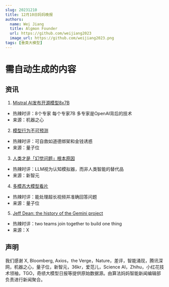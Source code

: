 ```yaml
---
slug: 20231210
title: 12月10日妈妈晚报
authors:
  name: Wei Jiang
  title: Algmon Founder
  url: https://github.com/weijiang2023
  image_url: https://github.com/weijiang2023.png
tags: [垂类大模型]
---
```


# 需自动生成的内容
## 资讯

1. [Mistral AI发布开源模型8x7B](https://mp.weixin.qq.com/s/NdjsET6DG9BJS1lJHh5u6g)
* 热辣时评：8个专家 每个专家7B 多专家是OpenAI背后的技术
* 来源：机器之心

2. [模型行为不可预测](https://mp.weixin.qq.com/s/wqkj2NcQSowRrrK1kpUdVQ)
* 热辣时评：可自救如道德绑架和金钱诱惑
* 来源：量子位

3. [人类才是「幻觉问题」根本原因](https://mp.weixin.qq.com/s/J3YWEyS3ZFlY0q4IMDHkOw)
* 热辣时评：LLM视为认知模拟器，而非人类智能的替代品
* 来源：新智元

4. [多模态大模型看片](https://mp.weixin.qq.com/s/kKMHhWihqPTepDf04gMxKQ)
* 热辣时评：能处理超长视频并准确回答问题
* 来源：量子位

5. [Jeff Dean: the history of the Gemini project](https://twitter.com/JeffDean/status/1733580264859926941?s=20)
* 热辣时评：two teams join together to build one thing
* 来源：X

## 声明

我们感谢 X, Bloomberg, Axios，the Verge，Nature，差评，智能涌现，腾讯深网，机器之心，量子位，新智元，36kr，爱范儿，Science AI，Zhihu，小红花技术领袖，TGO，奇绩大模型日报等提供原始数据源。由算法妈妈智能新闻编辑部负责进行新闻聚合。